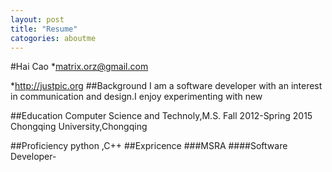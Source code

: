 ```yaml
---
layout: post
title: "Resume"
catogories: aboutme
---
```


#Hai Cao
 *<matrix.orz@gmail.com>

 *<http://justpic.org>
##Background
 I am a software developer with an interest in communication and design.I enjoy experimenting with new 

##Education
Computer Science and Technoly,M.S.
Fall 2012-Spring 2015
Chongqing University,Chongqing

##Proficiency
python ,C++
##Expricence
###MSRA
####Software Developer-

